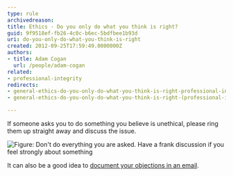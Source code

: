 ```yaml
---
type: rule
archivedreason: 
title: Ethics - Do you only do what you think is right?
guid: 9f9518ef-fb26-4c0c-b6ec-5bdfbee1b93d
uri: do-you-only-do-what-you-think-is-right
created: 2012-09-25T17:59:49.0000000Z
authors:
- title: Adam Cogan
  url: /people/adam-cogan
related:
- professional-integrity
redirects:
- general-ethics-do-you-only-do-what-you-think-is-right-professional-integrity
- general-ethics-do-you-only-do-what-you-think-is-right-(professional-integrity)

---
```


If someone asks you to do something you believe is unethical, please ring them up straight away and discuss the issue.

<!--endintro-->

![Figure: Don't do everything you are asked. Have a frank discussion if you feel strongly about something](Dilbert-Analysis.gif)

It can also be a good idea to [document your objections in an email](/do-you-send-a-for-the-record-email-when-you-disagree).
